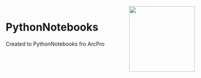 <img width="175" align="right" src="https://github.com/user-attachments/assets/3d867e21-deed-4fcb-95b0-1856dad3ea1d"/>



# PythonNotebooks
Created to PythonNotebooks fro ArcPro
